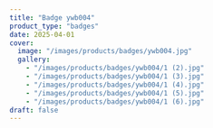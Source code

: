 ```yaml
---
title: "Badge ywb004"
product_type: "badges"
date: 2025-04-01
cover:
  image: "/images/products/badges/ywb004.jpg"
  gallery:
    - "/images/products/badges/ywb004/1 (2).jpg"
    - "/images/products/badges/ywb004/1 (3).jpg"
    - "/images/products/badges/ywb004/1 (4).jpg"
    - "/images/products/badges/ywb004/1 (5).jpg"
    - "/images/products/badges/ywb004/1 (6).jpg"
draft: false
---
```

